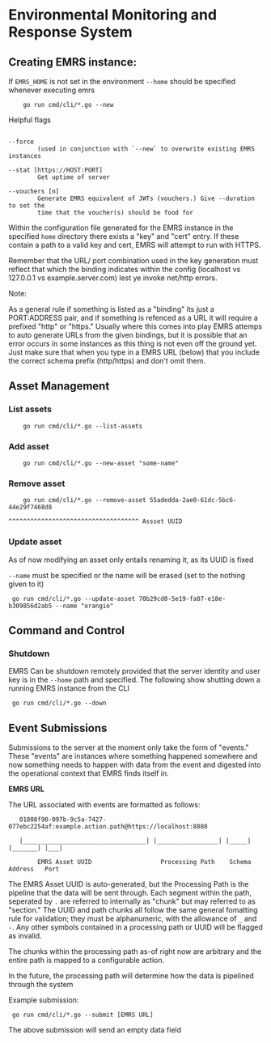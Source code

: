 # Environmental Monitoring and Response System

## Creating EMRS instance:

If `EMRS_HOME` is not set in the environment `--home` should be specified whenever executing
emrs

```
    go run cmd/cli/*.go --new
```

Helpful flags

```

--force 
        (used in conjunction with `--new` to overwrite existing EMRS instances

--stat [https://HOST:PORT]
        Get uptime of server

--vouchers [n]
        Generate EMRS equivalent of JWTs (vouchers.) Give --duration to set the 
        time that the voucher(s) should be food for

```

Within the configuration file generated for the EMRS instance in the specified `home`
directory there exists a "key" and "cert" entry. If these contain a path to a valid
key and cert, EMRS will attempt to run with HTTPS.

Remember that the URL/ port combination used in the key generation must reflect
that which the binding indicates within the config (localhost vs 127.0.0.1 vs example.server.com)
lest ye invoke net/http errors.

Note: 

As a general rule if something is listed as a "binding" its just a PORT:ADDRESS pair, and if
something is refenced as a URL it will require a prefixed "http" or "https." Usually where
this comes into play EMRS attemps to auto generate URLs from the given bindings, but it is
possible that an error occurs in some instances as this thing is not even off the ground yet.
Just make sure that when you type in a EMRS URL (below) that you include the correct schema
prefix (http/https) and don't omit them.

## Asset Management

### List assets

```
    go run cmd/cli/*.go --list-assets
```

### Add asset

```
    go run cmd/cli/*.go --new-asset "some-name"
```

### Remove asset

```
    go run cmd/cli/*.go --remove-asset 55adedda-2ae0-61dc-5bc6-44e29f7468d8
                                       ^^^^^^^^^^^^^^^^^^^^^^^^^^^^^^^^^^^^ Assset UUID
```

### Update asset

As of now modifying an asset only entails renaming it, as its UUID is fixed

`--name` must be specified or the name will be erased (set to the nothing given to it)

```
 go run cmd/cli/*.go --update-asset 70b29cd0-5e19-fa07-e18e-b309856d2ab5 --name "orangie"
```

## Command and Control

### Shutdown

EMRS Can be shutdown remotely provided that the server identity and user key is in the `--home` path
and specified. The following show shutting down a running EMRS instance from the CLI

```
 go run cmd/cli/*.go --down

```

## Event Submissions

Submissions to the server at the moment only take the form of "events." These "events"
are instances where something happened somewhere and now something needs to happen with
data from the event and digested into the operational context that EMRS finds itself in.

**EMRS URL**

The URL associated with events are formatted as follows:

```
   01808f90-097b-9c5a-7427-077ebc2254af:example.action.path@https://localhost:8080

   |__________________________________| |_________________| |_____| |_______| |___|

        EMRS Asset UUID                   Processing Path    Schema  Address   Port
```

The EMRS Asset UUID is auto-generated, but the Processing Path is the pipeline
that the data will be sent through. Each segment within the path, seperated by `.`
are referred to internally as "chunk" but may referred to as "section." The UUID and
path chunks all follow the same general fomatting rule for validation; they must
be alphanumeric, with the allowance of `_` and `-`. Any other symbols contained in
a processing path or UUID will be flagged as invalid.

The chunks within the processing path as-of right now are arbitrary and the entire path
is mapped to a configurable action.

In the future, the processing path will determine how the data is pipelined through the system

Example submission:

```
 go run cmd/cli/*.go --submit [EMRS URL] 
```

The above submission will send an empty data field 
